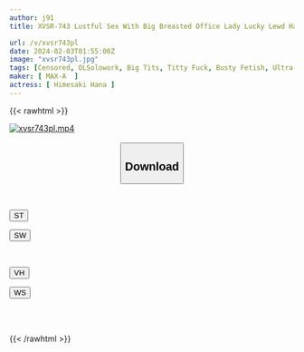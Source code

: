 ```yaml
---
author: j91
title: XVSR-743 Lustful Sex With Big Breasted Office Lady Lucky Lewd Hana Himesaki

url: /v/xvsr743pl
date: 2024-02-03T01:55:00Z
image: "xvsr743pl.jpg"
tags: [Censored, OLSolowork, Big Tits, Titty Fuck, Busty Fetish, Ultra-Huge Tits	]
maker: [ MAX-A  ]
actress: [ Himesaki Hana ]
---
```



{{< rawhtml >}}

<div class="video" data-videoid="2bxaeRplgxsZZ06">
    <a href="javascript:;">
        <img src="/v/xvsr743pl/xvsr743pl.jpg" width="WIDTH" height="HEIGHT" alt="xvsr743pl.mp4" loading="lazy">
    </a>
</div>

<script type="text/javascript" src="https://j91.asia/asset/on-demand-st.js"></script>

<br>
  <link rel="stylesheet" href="https://j91.asia/asset/bs5.css">
  
  <center>
  <button class="btn btn-primary" type="button" data-bs-toggle="collapse" data-bs-target=".multi-collapse" aria-expanded="false" aria-controls="multiCollapseExample1 multiCollapseExample2"><h2>Download</h2></button></center>
</p>
<div class="row">
  <div class="col">
    <div class="collapse multi-collapse" id="multiCollapseExample1">
      <div class="card card-body">
	      	      <br>
<div class="buttons">  
<p><a href="https://streamtape.to/v/2bxaeRplgxsZZ06" target="_blank"><button class="btn-hover color-3"><i class="fa fa-download"></i> ST</button></a></p>
<p><a href="https://flaswish.com/r0dyudicuf48" target="_blank"><button class="btn-hover color-2"><i class="fa fa-download"></i> SW</button></a></p></div>
    </div>
  </div>
</div>
  <div class="col">
    <div class="collapse multi-collapse" id="multiCollapseExample2">
      <div class="card card-body">
	      <br>
<div class="buttons">
<p><a href="javascript:;" target="_blank"><button class="btn-hover color-9"><i class="fa fa-download"></i> VH</button></a></p>
<p><a href="javascript:;" target="_blank"><button class="btn-hover color-8"><i class="fa fa-download"></i> WS</button></a></p></div>
<br><br>
      </div>
    </div>
  </div>
</div>

{{< /rawhtml >}}